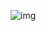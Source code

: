 ![img](https://www.51openlab.com/site_media/media/community/d4f1ec02-2a64-11ec-98c2-0242ac110003/tmp/5d9e7c56-50ee-4c90-b510-5e552330b143)